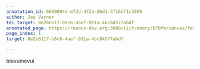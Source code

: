 ```yaml
---
annotation_id: 6600094d-e72d-472a-8bd1-3f16bf1c3800
author: Jay Varner
tei_target: 8e2b6117-b8c6-4aef-911a-4bc84577abdf
annotated_page: https://readux-dev.org:3000/iiif/emory:b70fm/canvas/fedora:emory:gz6dp
page_index: 1
target: 8e2b6117-b8c6-4aef-911a-4bc84577abdf

---
```

<p>bievuinevui</p>